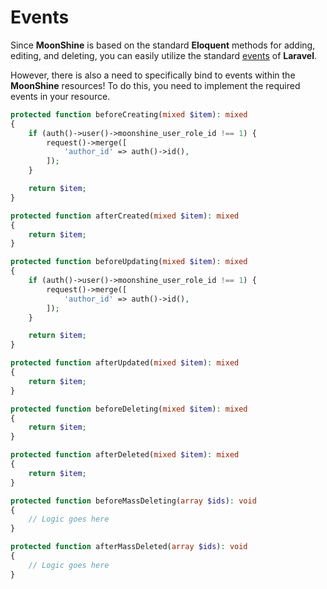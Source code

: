 # Events

Since **MoonShine** is based on the standard **Eloquent** methods for adding, editing, and deleting, you can easily utilize the standard [events](https://laravel.com/docs/eloquent#events) of **Laravel**.

However, there is also a need to specifically bind to events within the **MoonShine** resources!
To do this, you need to implement the required events in your resource.

```php
protected function beforeCreating(mixed $item): mixed
{
    if (auth()->user()->moonshine_user_role_id !== 1) {
        request()->merge([
            'author_id' => auth()->id(),
        ]);
    }

    return $item;
}

protected function afterCreated(mixed $item): mixed
{
    return $item;
}

protected function beforeUpdating(mixed $item): mixed
{
    if (auth()->user()->moonshine_user_role_id !== 1) {
        request()->merge([
            'author_id' => auth()->id(),
        ]);
    }

    return $item;
}

protected function afterUpdated(mixed $item): mixed
{
    return $item;
}

protected function beforeDeleting(mixed $item): mixed
{
    return $item;
}

protected function afterDeleted(mixed $item): mixed
{
    return $item;
}

protected function beforeMassDeleting(array $ids): void
{
    // Logic goes here
}

protected function afterMassDeleted(array $ids): void
{
    // Logic goes here
}
```
